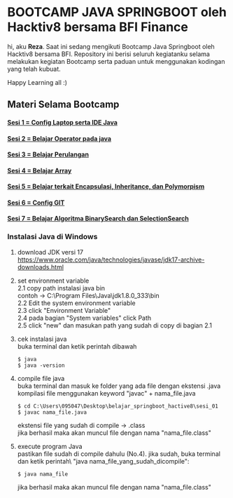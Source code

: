 <h1><b>BOOTCAMP JAVA SPRINGBOOT oleh Hacktiv8 bersama BFI Finance </b></h1>

<p>hi, aku <b>Reza</b>. Saat ini sedang mengikuti Bootcamp Java Springboot oleh Hacktiv8 bersama BFI. Repository ini berisi seluruh kegiatanku selama melakukan kegiatan Bootcamp serta paduan untuk menggunakan kodingan yang telah kubuat. 

Happy Learning all :)</p>

## Materi Selama Bootcamp
#### <a href="https://github.com/rezaa98/BootcampBTDPReza/tree/main/Java%20SpringBoot/Sesi%201">Sesi 1 = Config Laptop serta IDE Java</a>
#### <a href="https://github.com/rezaa98/BootcampBTDPReza/tree/main/Java%20SpringBoot/Sesi%202">Sesi 2 = Belajar Operator pada java</a> 
#### <a href="https://github.com/rezaa98/BootcampBTDPReza/tree/main/Java%20SpringBoot/Sesi%203">Sesi 3 = Belajar Perulangan</a>
#### <a href="https://github.com/rezaa98/BootcampBTDPReza/tree/main/Java%20SpringBoot/Sesi%204">Sesi 4 = Belajar Array</a>
#### <a href="https://github.com/rezaa98/BootcampBTDPReza/tree/main/Java%20SpringBoot/Sesi%205">Sesi 5 = Belajar terkait Encapsulasi, Inheritance, dan Polymorpism
</a>

#### <a href="https://github.com/rezaa98/BootcampBTDPReza/tree/main/Java%20SpringBoot/Sesi%206">Sesi 6 = Config GIT</a>

#### <a href="https://github.com/rezaa98/BootcampBTDPReza/tree/main/Java%20SpringBoot/Sesi%207">Sesi 7 = Belajar Algoritma BinarySearch dan SelectionSearch</a>

### Instalasi Java di Windows
1. download JDK versi 17
    https://www.oracle.com/java/technologies/javase/jdk17-archive-downloads.html

2. set environment variable\
    2.1 copy path instalasi java bin\
        contoh -> C:\Program Files\Java\jdk1.8.0_333\bin\
    2.2 Edit the system environment variable\
    2.3 click "Environment Variable"\
    2.4 pada bagian "System variables" click Path\
    2.5 click "new" dan masukan path yang sudah di copy di bagian 2.1

3. cek instalasi java\
    buka terminal dan ketik perintah dibawah
    ```
    $ java
    $ java -version
    ```

4. compile file java\
    buka terminal dan masuk ke folder yang ada file dengan ekstensi .java\
    kompilasi file menggunakan keyword "javac" + nama_file.java
    ```
    $ cd C:\Users\095047\Desktop\belajar_springboot_hactive8\sesi_01
    $ javac nama_file.java
    ```
    ekstensi file yang sudah di compile -> .class\
    jika berhasil maka akan muncul file dengan nama "nama_file.class"

5. execute program Java\
    pastikan file sudah di compile dahulu (No.4). jika sudah, buka terminal dan ketik perintah\ "java nama_file_yang_sudah_dicompile":
    ```
    $ java nama_file
    ```
    jika berhasil maka akan muncul file dengan nama "nama_file.class"

